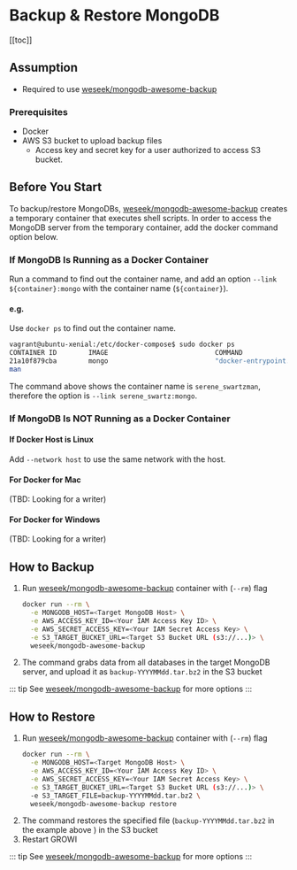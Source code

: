 # Backup & Restore MongoDB

[[toc]]

## Assumption

* Required to use [weseek/mongodb-awesome-backup](https://github.com/weseek/mongodb-awesome-backup)

### Prerequisites

* Docker
* AWS S3 bucket to upload backup files
  * Access key and secret key for a user authorized to access S3 bucket.

## Before You Start

To backup/restore MongoDBs, [weseek/mongodb-awesome-backup](https://github.com/weseek/mongodb-awesome-backup) creates a temporary container that executes shell scripts. In order to access the MongoDB server from the temporary container, add the docker command option below.

### If MongoDB Is Running as a Docker Container

Run a command to find out the container name, and add an option `--link ${container}:mongo` with the container name \(`${container}`\).

#### e.g.

Use `docker ps` to find out the container name.

```bash
vagrant@ubuntu-xenial:/etc/docker-compose$ sudo docker ps
CONTAINER ID        IMAGE                           COMMAND                  CREATED             STATUS                   PORTS               NAMES
21a10f879cba        mongo                           "docker-entrypoint.s…"   11 minutes ago      Up 11 minutes            27017/tcp           serene_swartz
man
```

The command above shows the container name is `serene_swartzman`, therefore the option is `--link serene_swartz:mongo`.

### If MongoDB Is NOT Running as a Docker Container

#### If Docker Host is Linux

Add `--network host` to use the same network with the host.

#### For Docker for Mac

(TBD: Looking for a writer)

#### For Docker for Windows

(TBD: Looking for a writer)

## How to Backup

1. Run [weseek/mongodb-awesome-backup](https://github.com/weseek/mongodb-awesome-backup) container with \(`--rm`\) flag
    ```bash
    docker run --rm \
      -e MONGODB_HOST=<Target MongoDB Host> \
      -e AWS_ACCESS_KEY_ID=<Your IAM Access Key ID> \
      -e AWS_SECRET_ACCESS_KEY=<Your IAM Secret Access Key> \
      -e S3_TARGET_BUCKET_URL=<Target S3 Bucket URL (s3://...)> \
      weseek/mongodb-awesome-backup
    ```
2. The command grabs data from all databases in the target MongoDB server, and upload it as `backup-YYYYMMdd.tar.bz2` in the S3 bucket 

::: tip
See [weseek/mongodb-awesome-backup](https://github.com/weseek/mongodb-awesome-backup) for more options
:::

## How to Restore

1. Run [weseek/mongodb-awesome-backup](https://github.com/weseek/mongodb-awesome-backup) container with \(`--rm`\) flag
    ```bash
    docker run --rm \
      -e MONGODB_HOST=<Target MongoDB Host> \
      -e AWS_ACCESS_KEY_ID=<Your IAM Access Key ID> \
      -e AWS_SECRET_ACCESS_KEY=<Your IAM Secret Access Key> \
      -e S3_TARGET_BUCKET_URL=<Target S3 Bucket URL (s3://...)> \
      -e S3_TARGET_FILE=backup-YYYYMMdd.tar.bz2 \
      weseek/mongodb-awesome-backup restore
    ```
2. The command restores the specified file \(`backup-YYYYMMdd.tar.bz2` in the example above \) in the S3 bucket
3. Restart GROWI

::: tip
See [weseek/mongodb-awesome-backup](https://github.com/weseek/mongodb-awesome-backup) for more options
:::
